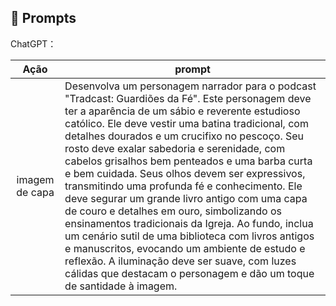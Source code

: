 ## 🧠 Prompts


ChatGPT：

|   Ação   | prompt                                                                                                                                                                                                                                                                         |
| :------: | ------------------------------------------------------------------------------------------------------------------------------------------------------------------------------------------------------------------------------------------------------------------------------ |
|  imagem de capa  | Desenvolva um personagem narrador para o podcast "Tradcast: Guardiões da Fé". Este personagem deve ter a aparência de um sábio e reverente estudioso católico. Ele deve vestir uma batina tradicional, com detalhes dourados e um crucifixo no pescoço. Seu rosto deve exalar sabedoria e serenidade, com cabelos grisalhos bem penteados e uma barba curta e bem cuidada. Seus olhos devem ser expressivos, transmitindo uma profunda fé e conhecimento. Ele deve segurar um grande livro antigo com uma capa de couro e detalhes em ouro, simbolizando os ensinamentos tradicionais da Igreja. Ao fundo, inclua um cenário sutil de uma biblioteca com livros antigos e manuscritos, evocando um ambiente de estudo e reflexão. A iluminação deve ser suave, com luzes cálidas que destacam o personagem e dão um toque de santidade à imagem. |
